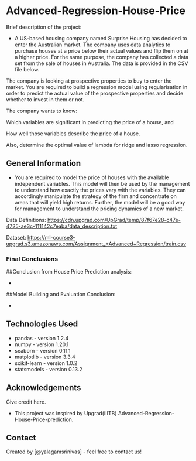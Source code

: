<h1> Advanced-Regression-House-Price </h1> 
Brief description of the project:

- A US-based housing company named Surprise Housing has decided to enter the Australian market. The company uses data analytics to purchase houses at a price below their actual values and flip them on at a higher price. For the same purpose, the company has collected a data set from the sale of houses in Australia. 
The data is provided in the CSV file below.

The company is looking at prospective properties to buy to enter the market. You are required to build a regression model using regularisation in order to predict the actual value of the prospective properties and decide whether to invest in them or not.

The company wants to know:

Which variables are significant in predicting the price of a house, and

How well those variables describe the price of a house.

Also, determine the optimal value of lambda for ridge and lasso regression.


## General Information

- You are required to model the price of houses with the available independent variables. This model will then be used by the management to understand how exactly the prices vary with the variables. 
They can accordingly manipulate the strategy of the firm and concentrate on areas that will yield high returns. Further, the model will be a good way for management to understand the pricing dynamics of a new market.


Data Definitions: https://cdn.upgrad.com/UpGrad/temp/87f67e28-c47e-4725-ae3c-111142c7eaba/data_description.txt

Dataset: https://ml-course3-upgrad.s3.amazonaws.com/Assignment_+Advanced+Regression/train.csv

### Final Conclusions
##Conclusion from House Price Prediction analysis:

- 

##Model Building and Evaluation Conclusion:

- 

## Technologies Used
- pandas - version 1.2.4
- numpy - version 1.20.1
- seaborn - version 0.11.1
- matplotlib - version 3.3.4
- scikit-learn - version 1.0.2
- statsmodels - version 0.13.2

## Acknowledgements
Give credit here.
- This project was inspired by Upgrad(IIITB) Advanced-Regression-House-Price-prediction.

## Contact
Created by [@yalagamsrinivas] - feel free to contact us!


